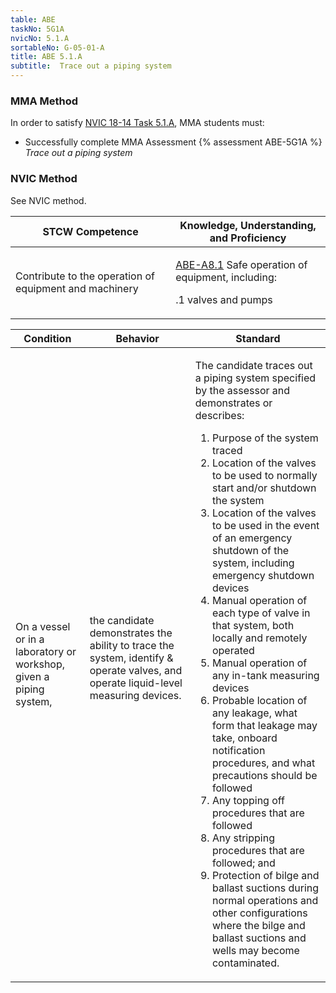```yaml
---
table: ABE
taskNo: 5G1A
nvicNo: 5.1.A 
sortableNo: G-05-01-A
title: ABE 5.1.A 
subtitle:  Trace out a piping system
---
```



### MMA Method

In order to satisfy  [NVIC 18-14  Task  5.1.A]({{site.baseurl}}/assets/images/nvic-18-14.pdf), MMA students must:

* Successfully complete MMA Assessment {% assessment ABE-5G1A %} *Trace out a piping system*


### NVIC Method

<a onclick="togglevisibility('nvic_methods')" >See NVIC method.</a>

<div id='nvic_methods' class='hide'>

<table>
<thead>
<tr>
<th class='forty'> STCW Competence </th>
<th class='sixty'> Knowledge, Understanding, and Proficiency </th>
</tr>
</thead>




<tbody>
<tr><td markdown='1'>

Contribute to the operation of equipment and machinery

</td><td markdown='1'>

[ABE-A8.1]({{site.baseurl}}/tables/35.html#ABE-A8.1) Safe operation of equipment, including:

.1  valves and pumps

</td></tr>


</tbody>
</table>


<table>
<thead>
<tr><th class='twenty'>  Condition </th><th class='twenty'> Behavior </th><th  class='sixty'>Standard </th></tr>
</thead>
<tbody >



<tr><td markdown='1'>

On a vessel or in a laboratory or workshop, given a piping system,

</td><td markdown='1'>

the candidate demonstrates the ability to trace the system, identify & operate valves, and operate liquid-level measuring devices.

<br>

<div class="tooltip">
<span class="tooltiptext">
</span>
</div>


</td><td markdown='1'>

The candidate traces out a piping system specified by the assessor and demonstrates or describes: 

1. Purpose of the system traced
2. Location of the valves to be used to normally start and/or shutdown the system
3. Location of the valves to be used in the event of an emergency shutdown of the system, including emergency shutdown devices
4. Manual operation of each type of valve in that system, both locally and remotely operated
5. Manual operation of any in-tank measuring devices
6. Probable location of any leakage, what form that leakage may take, onboard notification procedures, and what precautions should be followed
7. Any topping off procedures that are followed
8. Any stripping procedures that are followed; and 
9. Protection of bilge and ballast suctions during normal operations and other configurations where the bilge and ballast suctions and wells may become contaminated. 

</td></tr>
</tbody>
</table>
</div>
